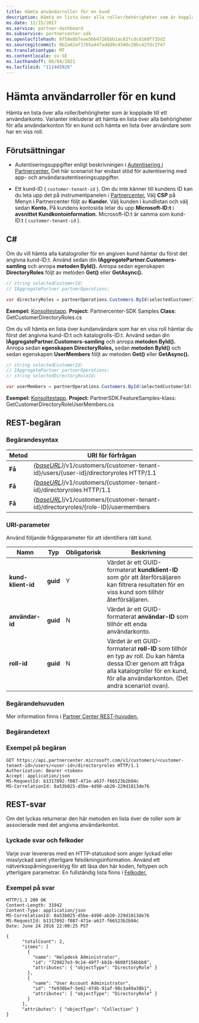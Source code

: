 ```yaml
---
title: Hämta användarroller för en kund
description: Hämta en lista över alla roller/behörigheter som är kopplade till ett användarkonto. Varianter inkluderar att hämta en lista över alla behörigheter för alla användarkonton för en kund och hämta en lista över användare som har en viss roll.
ms.date: 12/15/2017
ms.service: partner-dashboard
ms.subservice: partnercenter-sdk
ms.openlocfilehash: 8f58e8b7eae5bb47265bb1ac83fcdcd160f735d2
ms.sourcegitcommit: 0b2a62af1765a447addd9c4340c28bc42fdc2747
ms.translationtype: MT
ms.contentlocale: sv-SE
ms.lasthandoff: 06/04/2021
ms.locfileid: "111445926"
---
```

# <a name="get-user-roles-for-a-customer"></a>Hämta användarroller för en kund

Hämta en lista över alla roller/behörigheter som är kopplade till ett användarkonto. Varianter inkluderar att hämta en lista över alla behörigheter för alla användarkonton för en kund och hämta en lista över användare som har en viss roll.

## <a name="prerequisites"></a>Förutsättningar

- Autentiseringsuppgifter enligt beskrivningen i [Autentisering i Partnercenter.](partner-center-authentication.md) Det här scenariot har endast stöd för autentisering med app- och användarautentiseringsuppgifter.

- Ett kund-ID ( `customer-tenant-id` ). Om du inte känner till kundens ID kan du leta upp det på instrumentpanelen i [Partnercenter.](https://partner.microsoft.com/dashboard) Välj **CSP** på Menyn i Partnercenter följt av **Kunder.** Välj kunden i kundlistan och välj sedan **Konto.** På kundens kontosida letar du upp **Microsoft-ID:t** i **avsnittet Kundkontoinformation.** Microsoft-ID:t är samma som kund-ID:t ( `customer-tenant-id` ).

## <a name="c"></a>C\#

Om du vill hämta alla katalogroller för en angiven kund hämtar du först det angivna kund-ID:t. Använd sedan din **IAggregatePartner.Customers-samling** och anropa **metoden ById().** Anropa sedan egenskapen **DirectoryRoles** följt av metoden **Get()** eller **GetAsync().**

``` csharp
// string selectedCustomerId;
// IAggregatePartner partnerOperations;

var directoryRoles = partnerOperations.Customers.ById(selectedCustomerId).DirectoryRoles.Get();
```

**Exempel:** [Konsoltestapp](console-test-app.md). **Project:** Partnercenter-SDK Samples **Class**: GetCustomerDirectoryRoles.cs

Om du vill hämta en lista över kundanvändare som har en viss roll hämtar du först det angivna kund-ID:t och katalogrolls-ID:t. Använd sedan din **IAggregatePartner.Customers-samling** och anropa **metoden ById().** Anropa sedan **egenskapen DirectoryRoles,** sedan **metoden ById()** och sedan egenskapen **UserMembers** följt av metoden **Get()** eller **GetAsync().**

``` csharp
// string selectedCustomerId;
// IAggregatePartner partnerOperations;
// string selectedDirectoryRoleId;

var userMembers = partnerOperations.Customers.ById(selectedCustomerId).DirectoryRoles.ById(selectedDirectoryRoleId).UserMembers.Get();
```

**Exempel:** [Konsoltestapp](console-test-app.md). **Project:** PartnerSDK.FeatureSamples-klass: GetCustomerDirectoryRoleUserMembers.cs 

## <a name="rest-request"></a>REST-begäran

### <a name="request-syntax"></a>Begärandesyntax

| Metod  | URI för förfrågan                                                                                                           |
|---------|-----------------------------------------------------------------------------------------------------------------------|
| **Få** | [*{baseURL}*](partner-center-rest-urls.md)/v1/customers/{customer-tenant-id}/users/{user-id}/directoryroles HTTP/1.1 |
| **Få** | [*{baseURL}*](partner-center-rest-urls.md)/v1/customers/{customer-tenant-id}/directoryroles HTTP/1.1                 |
| **Få** | [*{baseURL}*](partner-center-rest-urls.md)/v1/customers/{customer-tenant-id}/directoryroles/{role-ID}/usermembers    |

### <a name="uri-parameter"></a>URI-parameter

Använd följande frågeparameter för att identifiera rätt kund.

| Namn                   | Typ     | Obligatorisk | Beskrivning                                                                                                                                                                                                 |
|------------------------|----------|----------|-------------------------------------------------------------------------------------------------------------------------------------------------------------------------------------------------------------|
| **kund-klient-id** | **guid** | Y        | Värdet är ett GUID-formaterat **kundklient-ID** som gör att återförsäljaren kan filtrera resultaten för en viss kund som tillhör återförsäljaren.                                                      |
| **användar-id**            | **guid** | N        | Värdet är ett GUID-formaterat **användar-ID** som tillhör ett enda användarkonto.                                                                                                                            |
| **roll-id**            | **guid** | N        | Värdet är ett GUID-formaterat **roll-ID** som tillhör en typ av roll. Du kan hämta dessa ID:er genom att fråga alla katalogroller för en kund, för alla användarkonton. (Det andra scenariot ovan). |

### <a name="request-headers"></a>Begärandehuvuden

Mer information finns i [Partner Center REST-huvuden.](headers.md)

### <a name="request-body"></a>Begärandetext

### <a name="request-example"></a>Exempel på begäran

```http
GET https://api.partnercenter.microsoft.com/v1/customers/<customer-tenant-id>/users/<user-id>/directoryroles HTTP/1.1
Authorization: Bearer <token>
Accept: application/json
MS-RequestId: b1317092-f087-471e-a637-f66523b2b94c
MS-CorrelationId: 8a53b025-d5be-4d98-ab20-229d1813de76
```

## <a name="rest-response"></a>REST-svar

Om det lyckas returnerar den här metoden en lista över de roller som är associerade med det angivna användarkontot.

### <a name="response-success-and-error-codes"></a>Lyckade svar och felkoder

Varje svar levereras med en HTTP-statuskod som anger lyckad eller misslyckad samt ytterligare felsökningsinformation. Använd ett nätverksspårningsverktyg för att läsa den här koden, feltypen och ytterligare parametrar. En fullständig lista finns i [Felkoder.](error-codes.md)

### <a name="response-example"></a>Exempel på svar

```http
HTTP/1.1 200 OK
Content-Length: 31942
Content-Type: application/json
MS-CorrelationId: 8a53b025-d5be-4d98-ab20-229d1813de76
MS-RequestId: b1317092-f087-471e-a637-f66523b2b94c
Date: June 24 2016 22:00:25 PST

{
      "totalCount": 2,
      "items": [
        {
          "name": "Helpdesk Administrator",
          "id": "729827e3-9c14-49f7-bb1b-9608f156bbb8",
          "attributes": { "objectType": "DirectoryRole" }
        },
        {
          "name": "User Account Administrator",
          "id": "fe930be7-5e62-47db-91af-98c3a49a38b1",
          "attributes": { "objectType": "DirectoryRole" }
        }
      ],
      "attributes": { "objectType": "Collection" }
}
```
